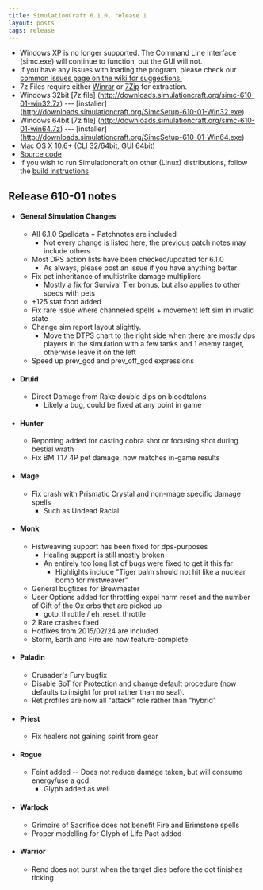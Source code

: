 ```yaml
---
title: SimulationCraft 6.1.0, release 1
layout: posts
tags: release
---
```

* Windows XP is no longer supported. The Command Line Interface (simc.exe) will continue to function, but the GUI will not.
* If you have any issues with loading the program, please check our [common issues page on the wiki for suggestions.](http://code.google.com/p/simulationcraft/wiki/CommonIssues)
* 7z Files require either [Winrar](http://www.rarlab.com/) or [7Zip](http://www.7-zip.org/) for extraction.
* Windows 32bit [7z file] (http://downloads.simulationcraft.org/simc-610-01-win32.7z) ---  [installer] (http://downloads.simulationcraft.org/SimcSetup-610-01-Win32.exe)
* Windows 64bit [7z file] (http://downloads.simulationcraft.org/simc-610-01-win64.7z) ---  [installer] (http://downloads.simulationcraft.org/SimcSetup-610-01-Win64.exe)
* [Mac OS X 10.6+ (CLI 32/64bit, GUI 64bit)](http://downloads.simulationcraft.org/simc-610-01-osx-x86.dmg)
* [Source code](http://downloads.simulationcraft.org/simc-610-01-source.zip)
* If you wish to run Simulationcraft on other (Linux) distributions, follow the [build instructions](http://code.google.com/p/simulationcraft/wiki/HowToBuild)
## Release 610-01 notes
* #### General Simulation Changes
  * All 6.1.0 Spelldata + Patchnotes are included
    * Not every change is listed here, the previous patch notes may include others
  * Most DPS action lists have been checked/updated for 6.1.0
    * As always, please post an issue if you have anything better
  * Fix pet inheritance of multistrike damage multipliers
    * Mostly a fix for Survival Tier bonus, but also applies to other specs with pets
  * +125 stat food added
  * Fix rare issue where channeled spells + movement left sim in invalid state
  * Change sim report layout slightly. 
    * Move the DTPS chart to the right side when there are mostly dps players in the simulation with a few tanks and 1 enemy target, otherwise leave it on the left
  * Speed up prev_gcd and prev_off_gcd expressions
* #### Druid
  * Direct Damage from Rake double dips on bloodtalons
    * Likely a bug, could be fixed at any point in game
* #### Hunter
  * Reporting added for casting cobra shot or focusing shot during bestial wrath
  * Fix BM T17 4P pet damage, now matches in-game results
* #### Mage
  * Fix crash with Prismatic Crystal and non-mage specific damage spells
    * Such as Undead Racial
* #### Monk
  * Fistweaving support has been fixed for dps-purposes
    * Healing support is still mostly broken
    * An entirely too long list of bugs were fixed to get it this far
      * Highlights include "Tiger palm should not hit like a nuclear bomb for mistweaver"
  * General bugfixes for Brewmaster
  * User Options added for throttling expel harm reset and the number of Gift of the Ox orbs that are picked up
    * goto_throttle / eh_reset_throttle
  * 2 Rare crashes fixed
  * Hotfixes from 2015/02/24 are included
  * Storm, Earth and Fire are now feature-complete
* #### Paladin
  * Crusader's Fury bugfix
  * Disable SoT for Protection and change default procedure (now defaults to insight for prot rather than no seal).
  * Ret profiles are now all "attack" role rather than "hybrid"
* #### Priest
  * Fix healers not gaining spirit from gear
* #### Rogue
  * Feint added -- Does not reduce damage taken, but will consume energy/use a gcd.
    * Glyph added as well
* #### Warlock
  * Grimoire of Sacrifice does not benefit Fire and Brimstone spells
  * Proper modelling for Glyph of Life Pact added
* #### Warrior
  * Rend does not burst when the target dies before the dot finishes ticking